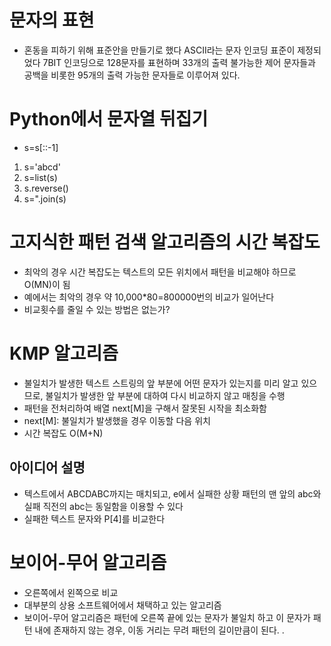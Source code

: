 # 문자의 표현
- 혼동을 피하기 위해 표준안을 만들기로 했다 ASCII라는 문자 인코딩 표준이 제정되었다 7BIT 인코딩으로 128문자를 표현하며 33개의 출력 불가능한 제어 문자들과 공백을 비롯한 95개의 출력 가능한 문자들로 이루어져 있다.
# Python에서 문자열 뒤집기
- s=s[::-1]
1. s='abcd'
2. s=list(s)
3. s.reverse()
4. s=".join(s)
# 고지식한 패턴 검색 알고리즘의 시간 복잡도
- 최악의 경우 시간 복잡도는 텍스트의 모든 위치에서 패턴을 비교해야 하므로 O(MN)이 됨
- 예에서는 최악의 경우 약 10,000*80=800000번의 비교가 일어난다
- 비교횟수를 줄일 수 있는 방법은 없는가?
# KMP 알고리즘
- 불일치가 발생한 텍스트 스트링의 앞 부분에 어떤 문자가 있는지를 미리 알고 있으므로, 불일치가 발생한 앞 부분에 대하여 다시 비교하지 않고 매칭을 수행
- 패턴을 전처리하여 배열 next[M]을 구해서 잘못된 시작을 최소화함
- next[M]: 불일치가 발생했을 경우 이동할 다음 위치
- 시간 복잡도 O(M+N)
## 아이디어 설명
- 텍스트에서 ABCDABC까지는 매치되고, e에서 실패한 상황 패턴의 맨 앞의 abc와 실패 직전의 abc는 동일함을 이용할 수 있다
- 실패한 텍스트 문자와 P[4]를 비교한다
# 보이어-무어 알고리즘
- 오른쪽에서 왼쪽으로 비교
- 대부분의 상용 소프트웨어에서 채택하고 있는 알고리즘
- 보이어-무어 알고리즘은 패턴에 오른쪽 끝에 있는 문자가 불일치 하고 이 문자가 패턴 내에 존재하지 않는 경우, 이동 거리는 무려 패턴의 길이만큼이 된다.
.